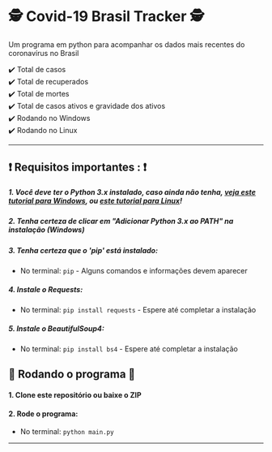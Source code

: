 # 🕵️ Covid-19 Brasil Tracker 🕵️
Um programa em python para acompanhar os dados mais recentes do coronavírus no Brasil

:heavy_check_mark: Total de casos  
:heavy_check_mark: Total de recuperados  
:heavy_check_mark: Total de mortes  
:heavy_check_mark: Total de casos ativos e gravidade dos ativos  
:heavy_check_mark: Rodando no Windows  
:heavy_check_mark: Rodando no Linux

---  
  
  
## :heavy_exclamation_mark: Requisitos importantes : :heavy_exclamation_mark:
  
##### 1. Você deve ter o Python 3.x instalado, caso ainda não tenha, [veja este tutorial para Windows](https://realpython.com/installing-python/#windows), ou [este tutorial para Linux](https://realpython.com/installing-python/#linux)!

##### 2. Tenha certeza de clicar em "Adicionar Python 3.x ao PATH" na instalação (Windows)

##### 3. Tenha certeza que o 'pip' está instalado:
- No terminal: `pip` - Alguns comandos e informações devem aparecer

##### 4. Instale o Requests:
- No terminal: `pip install requests` - Espere até completar a instalação

##### 5. Instale o BeautifulSoup4:
- No terminal: `pip install bs4` - Espere até completar a instalação
  
  
## :rocket: Rodando o programa :rocket:
  
#### 1. Clone este repositório ou baixe o ZIP

#### 2. Rode o programa:
- No terminal: `python main.py`
---  
